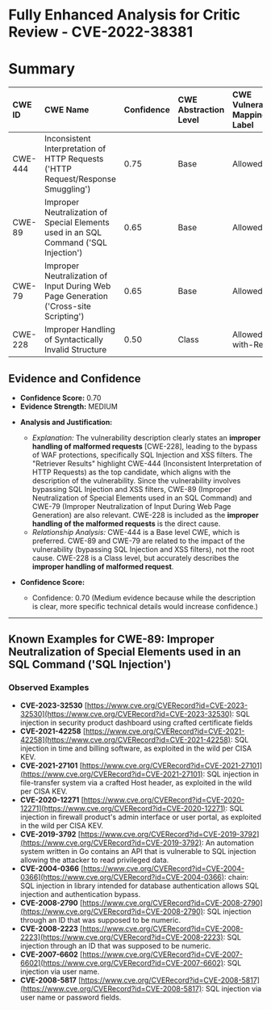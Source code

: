 # Fully Enhanced Analysis for Critic Review - CVE-2022-38381

# Summary
| CWE ID    | CWE Name                                                                                                   | Confidence | CWE Abstraction Level | CWE Vulnerability Mapping Label | CWE-Vulnerability Mapping Notes |
| :--------- | :--------------------------------------------------------------------------------------------------------- | :--------- | :-------------------- | :------------------------------ | :------------------------------ |
| CWE-444 | Inconsistent Interpretation of HTTP Requests ('HTTP Request/Response Smuggling') | 0.75       | Base                  | Allowed                       | Allowed                      |
| CWE-89 | Improper Neutralization of Special Elements used in an SQL Command ('SQL Injection') | 0.65       | Base                  | Allowed                       | Allowed                      |
| CWE-79 | Improper Neutralization of Input During Web Page Generation ('Cross-site Scripting') | 0.65       | Base                  | Allowed                       | Allowed                      |
| CWE-228     | Improper Handling of Syntactically Invalid Structure                                                      | 0.50       | Class                   | Allowed-with-Review               | Allowed-with-Review              |

## Evidence and Confidence

*   **Confidence Score:** 0.70
*   **Evidence Strength:** MEDIUM

- **Analysis and Justification:**
  - *Explanation:* The vulnerability description clearly states an **improper handling of malformed requests** [CWE-228], leading to the bypass of WAF protections, specifically SQL Injection and XSS filters. The "Retriever Results" highlight CWE-444 (Inconsistent Interpretation of HTTP Requests) as the top candidate, which aligns with the description of the vulnerability. Since the vulnerability involves bypassing SQL Injection and XSS filters, CWE-89 (Improper Neutralization of Special Elements used in an SQL Command) and CWE-79 (Improper Neutralization of Input During Web Page Generation) are also relevant.  CWE-228 is included as the **improper handling of the malformed requests** is the direct cause.
  - *Relationship Analysis:* CWE-444 is a Base level CWE, which is preferred. CWE-89 and CWE-79 are related to the impact of the vulnerability (bypassing SQL Injection and XSS filters), not the root cause. CWE-228 is a Class level, but accurately describes the **improper handling of malformed request**.

- **Confidence Score:**
  - Confidence: 0.70 (Medium evidence because while the description is clear, more specific technical details would increase confidence.)
---



## Known Examples for CWE-89: Improper Neutralization of Special Elements used in an SQL Command ('SQL Injection')
### Observed Examples
- **CVE-2023-32530** [https://www.cve.org/CVERecord?id=CVE-2023-32530](https://www.cve.org/CVERecord?id=CVE-2023-32530): SQL injection in security product dashboard using crafted certificate fields
- **CVE-2021-42258** [https://www.cve.org/CVERecord?id=CVE-2021-42258](https://www.cve.org/CVERecord?id=CVE-2021-42258): SQL injection in time and billing software, as exploited in the wild per CISA KEV.
- **CVE-2021-27101** [https://www.cve.org/CVERecord?id=CVE-2021-27101](https://www.cve.org/CVERecord?id=CVE-2021-27101): SQL injection in file-transfer system via a crafted Host header, as exploited in the wild per CISA KEV.
- **CVE-2020-12271** [https://www.cve.org/CVERecord?id=CVE-2020-12271](https://www.cve.org/CVERecord?id=CVE-2020-12271): SQL injection in firewall product's admin interface or user portal, as exploited in the wild per CISA KEV.
- **CVE-2019-3792** [https://www.cve.org/CVERecord?id=CVE-2019-3792](https://www.cve.org/CVERecord?id=CVE-2019-3792): An automation system written in Go contains an API that is vulnerable to SQL injection allowing the attacker to read privileged data.
- **CVE-2004-0366** [https://www.cve.org/CVERecord?id=CVE-2004-0366](https://www.cve.org/CVERecord?id=CVE-2004-0366): chain: SQL injection in library intended for database authentication allows SQL injection and authentication bypass.
- **CVE-2008-2790** [https://www.cve.org/CVERecord?id=CVE-2008-2790](https://www.cve.org/CVERecord?id=CVE-2008-2790): SQL injection through an ID that was supposed to be numeric.
- **CVE-2008-2223** [https://www.cve.org/CVERecord?id=CVE-2008-2223](https://www.cve.org/CVERecord?id=CVE-2008-2223): SQL injection through an ID that was supposed to be numeric.
- **CVE-2007-6602** [https://www.cve.org/CVERecord?id=CVE-2007-6602](https://www.cve.org/CVERecord?id=CVE-2007-6602): SQL injection via user name.
- **CVE-2008-5817** [https://www.cve.org/CVERecord?id=CVE-2008-5817](https://www.cve.org/CVERecord?id=CVE-2008-5817): SQL injection via user name or password fields.

